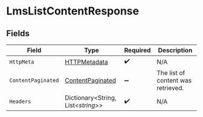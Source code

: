 # LmsListContentResponse


## Fields

| Field                                                           | Type                                                            | Required                                                        | Description                                                     |
| --------------------------------------------------------------- | --------------------------------------------------------------- | --------------------------------------------------------------- | --------------------------------------------------------------- |
| `HttpMeta`                                                      | [HTTPMetadata](../../Models/Components/HTTPMetadata.md)         | :heavy_check_mark:                                              | N/A                                                             |
| `ContentPaginated`                                              | [ContentPaginated](../../Models/Components/ContentPaginated.md) | :heavy_minus_sign:                                              | The list of content was retrieved.                              |
| `Headers`                                                       | Dictionary<String, List<*string*>>                              | :heavy_check_mark:                                              | N/A                                                             |